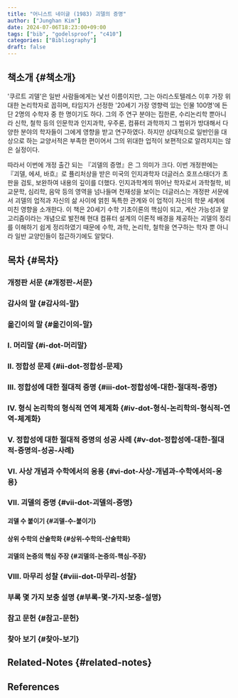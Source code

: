 ```yaml
---
title: "어니스트 네이글 (1983) 괴델의 증명"
author: ["Junghan Kim"]
date: 2024-07-06T18:23:00+09:00
tags: ["bib", "godelsproof", "c410"]
categories: ["Bibliography"]
draft: false
---
```


## 책소개 {#책소개}

'쿠르트 괴델'은 일반 사람들에게는 낯선 이름이지만, 그는 아리스토텔레스 이후 가장 위대한 논리학자로 꼽히며, 타임지가 선정한 '20세기 가장 영향력 있는 인물 100명'에 든 단 2명의 수학자 중 한 명이기도 하다. 그의 주 연구 분야는 집한론, 수리논리학 뿐아니라 신학, 철학 등의 인문학과 인지과학, 우주론, 컴퓨터 과학까지 그 범위가 방대해서 다양한 분야의 학자들이 그에게 영향을 받고 연구하였다. 하지만 상대적으로 일반인을 대상으로 하는 교양서적은 부족한 편이어서 그의 위대한 업적이 보편적으로 알려지지는 않은 실정이다.

따라서 이번에 개정 출간 되는 『괴델의 증명』은 그 의미가 크다. 이번 개정판에는 『괴델, 에셔, 바흐』로 퓰리처상을 받은 미국의 인지과학자 더글러스 호프스태더가 초판을 검토, 보완하여 내용의 깊이를 더했다. 인지과학계의 뛰어난 학자로서 과학철학, 비교문학, 심리학, 음악 등의 영역을 넘나들며 천재성을 보이는 더글러스는 개정판 서문에서 괴델의 업적과 자신의 삶 사이에 얽힌 독특한 관계와 이 업적이 자신의 학문 세계에 미친 영향을 소개한다. 이 책은 20세기 수학 기초이론의 핵심이 되고, 계산 가능성과 알고리즘이라는 개념으로 발전해 현대 컴퓨터 설계의 이론적 배경을 제공하는 괴델의 정리를 이해하기 쉽게 정리하였기 때문에 수학, 과학, 논리학, 철학을 연구하는 학자 뿐 아니라 일반 교양인들이 접근하기에도 알맞다.


## 목차 {#목차}


### 개정판 서문 {#개정판-서문}


### 감사의 말 {#감사의-말}


### 옮긴이의 말 {#옮긴이의-말}


### Ⅰ. 머리말 {#ⅰ-dot-머리말}


### Ⅱ. 정합성 문제 {#ⅱ-dot-정합성-문제}


### Ⅲ. 정합성에 대한 절대적 증명 {#ⅲ-dot-정합성에-대한-절대적-증명}


### Ⅳ. 형식 논리학의 형식적 연역 체계화 {#ⅳ-dot-형식-논리학의-형식적-연역-체계화}


### Ⅴ. 정합성에 대한 절대적 증명의 성공 사례 {#ⅴ-dot-정합성에-대한-절대적-증명의-성공-사례}


### Ⅵ. 사상 개념과 수학에서의 응용 {#ⅵ-dot-사상-개념과-수학에서의-응용}


### Ⅶ. 괴델의 증명 {#ⅶ-dot-괴델의-증명}


#### 괴델 수 붙이기 {#괴델-수-붙이기}


#### 상위 수학의 산술학화 {#상위-수학의-산술학화}


#### 괴델의 논증의 핵심 주장 {#괴델의-논증의-핵심-주장}


### Ⅷ. 마무리 성찰 {#ⅷ-dot-마무리-성찰}


### 부록 몇 가지 보충 설명 {#부록-몇-가지-보충-설명}


### 참고 문헌 {#참고-문헌}


### 찾아 보기 {#찾아-보기}


## Related-Notes {#related-notes}

## References

<style>.csl-entry{text-indent: -1.5em; margin-left: 1.5em;}</style><div class="csl-bib-body">
</div>
